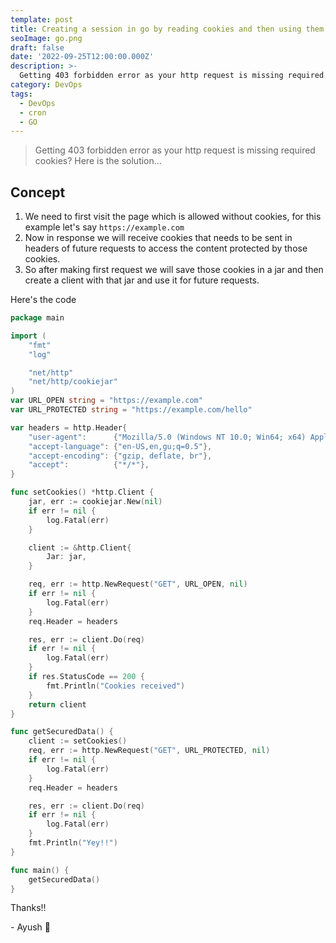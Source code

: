 ```yaml
---
template: post
title: Creating a session in go by reading cookies and then using them in future http requests
seoImage: go.png
draft: false
date: '2022-09-25T12:00:00.000Z'
description: >-
  Getting 403 forbidden error as your http request is missing required cookies? Here is the solution...
category: DevOps
tags:
  - DevOps
  - cron
  - GO
---
```


> Getting 403 forbidden error as your http request is missing required cookies? Here is the solution...

## Concept

1. We need to first visit the page which is allowed without cookies, for this example let's say `https://example.com`
2. Now in response we will receive cookies that needs to be sent in headers of future requests to access the content protected by those cookies.
3. So after making first request we will save those cookies in a jar and then create a client with that jar and use it for future requests.

Here's the code

```GO
package main

import (
	"fmt"
	"log"

	"net/http"
	"net/http/cookiejar"
)
var URL_OPEN string = "https://example.com"
var URL_PROTECTED string = "https://example.com/hello"

var headers = http.Header{
	"user-agent":      {"Mozilla/5.0 (Windows NT 10.0; Win64; x64) AppleWebKit/537.36 (KHTML, like Gecko) Chrome/80.0.3987.149 Safari/537.36"},
	"accept-language": {"en-US,en,gu;q=0.5"},
	"accept-encoding": {"gzip, deflate, br"},
	"accept":          {"*/*"},
}

func setCookies() *http.Client {
	jar, err := cookiejar.New(nil)
	if err != nil {
		log.Fatal(err)
	}

	client := &http.Client{
		Jar: jar,
	}

	req, err := http.NewRequest("GET", URL_OPEN, nil)
	if err != nil {
		log.Fatal(err)
	}
	req.Header = headers

	res, err := client.Do(req)
	if err != nil {
		log.Fatal(err)
	}
	if res.StatusCode == 200 {
		fmt.Println("Cookies received")
	}
	return client
}

func getSecuredData() {
	client := setCookies()
	req, err := http.NewRequest("GET", URL_PROTECTED, nil)
	if err != nil {
		log.Fatal(err)
	}
	req.Header = headers

	res, err := client.Do(req)
	if err != nil {
		log.Fatal(err)
	}
	fmt.Println("Yey!!")
}

func main() {
	getSecuredData()
}
```

Thanks!!

\- Ayush 🙂

